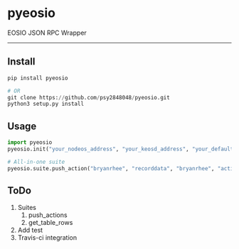 # pyeosio

EOSIO JSON RPC Wrapper

---

## Install

```python
pip install pyeosio

# OR
git clone https://github.com/psy2848048/pyeosio.git
python3 setup.py install
```

## Usage

```python
import pyeosio
pyeosio.init("your_nodeos_address", "your_keosd_address", "your_default_wallet_password", "your_public_key")

# All-in-one suite
pyeosio.suite.push_action("bryanrhee", "recorddata", "bryanrhee", "active", {"code":"bryanrhee", "action":"recorddata", "args": {"user": "bryanrhee", "data": "test"}})
```

## ToDo

1. Suites
   1. push_actions
   1. get_table_rows
1. Add test
1. Travis-ci integration
